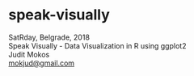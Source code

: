 # speak-visually
SatRday, Belgrade, 2018  
Speak Visually - Data Visualization in R using ggplot2  
Judit Mokos  
mokjud@gmail.com  

